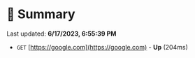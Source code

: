 # 📖 Summary
Last updated: **6/17/2023, 6:55:39 PM**

- `GET` [https://google.com](https://google.com) - **Up** (204ms)
